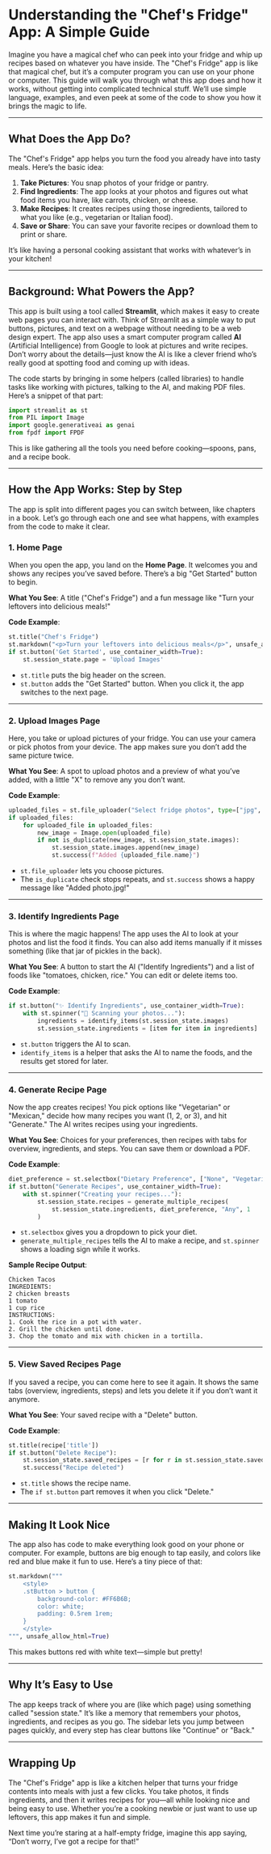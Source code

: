 # Understanding the "Chef's Fridge" App: A Simple Guide

Imagine you have a magical chef who can peek into your fridge and whip up recipes based on whatever you have inside. The "Chef's Fridge" app is like that magical chef, but it’s a computer program you can use on your phone or computer. This guide will walk you through what this app does and how it works, without getting into complicated technical stuff. We’ll use simple language, examples, and even peek at some of the code to show you how it brings the magic to life.

---

## What Does the App Do?

The "Chef's Fridge" app helps you turn the food you already have into tasty meals. Here’s the basic idea:

1. **Take Pictures**: You snap photos of your fridge or pantry.
2. **Find Ingredients**: The app looks at your photos and figures out what food items you have, like carrots, chicken, or cheese.
3. **Make Recipes**: It creates recipes using those ingredients, tailored to what you like (e.g., vegetarian or Italian food).
4. **Save or Share**: You can save your favorite recipes or download them to print or share.

It’s like having a personal cooking assistant that works with whatever’s in your kitchen!

---

## Background: What Powers the App?

This app is built using a tool called **Streamlit**, which makes it easy to create web pages you can interact with. Think of Streamlit as a simple way to put buttons, pictures, and text on a webpage without needing to be a web design expert. The app also uses a smart computer program called **AI** (Artificial Intelligence) from Google to look at pictures and write recipes. Don’t worry about the details—just know the AI is like a clever friend who’s really good at spotting food and coming up with ideas.

The code starts by bringing in some helpers (called libraries) to handle tasks like working with pictures, talking to the AI, and making PDF files. Here’s a snippet of that part:

```python
import streamlit as st
from PIL import Image
import google.generativeai as genai
from fpdf import FPDF
```

This is like gathering all the tools you need before cooking—spoons, pans, and a recipe book.

---

## How the App Works: Step by Step

The app is split into different pages you can switch between, like chapters in a book. Let’s go through each one and see what happens, with examples from the code to make it clear.

### 1. Home Page
When you open the app, you land on the **Home Page**. It welcomes you and shows any recipes you’ve saved before. There’s a big "Get Started" button to begin.

**What You See**: A title ("Chef's Fridge") and a fun message like "Turn your leftovers into delicious meals!"

**Code Example**:
```python
st.title("Chef's Fridge")
st.markdown("<p>Turn your leftovers into delicious meals</p>", unsafe_allow_html=True)
if st.button('Get Started', use_container_width=True):
    st.session_state.page = 'Upload Images'
```
- `st.title` puts the big header on the screen.
- `st.button` adds the "Get Started" button. When you click it, the app switches to the next page.

---

### 2. Upload Images Page
Here, you take or upload pictures of your fridge. You can use your camera or pick photos from your device. The app makes sure you don’t add the same picture twice.

**What You See**: A spot to upload photos and a preview of what you’ve added, with a little "X" to remove any you don’t want.

**Code Example**:
```python
uploaded_files = st.file_uploader("Select fridge photos", type=["jpg", "jpeg", "png"], accept_multiple_files=True)
if uploaded_files:
    for uploaded_file in uploaded_files:
        new_image = Image.open(uploaded_file)
        if not is_duplicate(new_image, st.session_state.images):
            st.session_state.images.append(new_image)
            st.success(f"Added {uploaded_file.name}")
```
- `st.file_uploader` lets you choose pictures.
- The `is_duplicate` check stops repeats, and `st.success` shows a happy message like "Added photo.jpg!"

---

### 3. Identify Ingredients Page
This is where the magic happens! The app uses the AI to look at your photos and list the food it finds. You can also add items manually if it misses something (like that jar of pickles in the back).

**What You See**: A button to start the AI ("Identify Ingredients") and a list of foods like "tomatoes, chicken, rice." You can edit or delete items too.

**Code Example**:
```python
if st.button("✨ Identify Ingredients", use_container_width=True):
    with st.spinner("🧠 Scanning your photos..."):
        ingredients = identify_items(st.session_state.images)
        st.session_state.ingredients = [item for item in ingredients]
```
- `st.button` triggers the AI to scan.
- `identify_items` is a helper that asks the AI to name the foods, and the results get stored for later.

---

### 4. Generate Recipe Page
Now the app creates recipes! You pick options like "Vegetarian" or "Mexican," decide how many recipes you want (1, 2, or 3), and hit "Generate." The AI writes recipes using your ingredients.

**What You See**: Choices for your preferences, then recipes with tabs for overview, ingredients, and steps. You can save them or download a PDF.

**Code Example**:
```python
diet_preference = st.selectbox("Dietary Preference", ["None", "Vegetarian", "Vegan"])
if st.button("Generate Recipes", use_container_width=True):
    with st.spinner("Creating your recipes..."):
        st.session_state.recipes = generate_multiple_recipes(
            st.session_state.ingredients, diet_preference, "Any", 1
        )
```
- `st.selectbox` gives you a dropdown to pick your diet.
- `generate_multiple_recipes` tells the AI to make a recipe, and `st.spinner` shows a loading sign while it works.

**Sample Recipe Output**:
```
Chicken Tacos
INGREDIENTS:
2 chicken breasts
1 tomato
1 cup rice
INSTRUCTIONS:
1. Cook the rice in a pot with water.
2. Grill the chicken until done.
3. Chop the tomato and mix with chicken in a tortilla.
```

---

### 5. View Saved Recipes Page
If you saved a recipe, you can come here to see it again. It shows the same tabs (overview, ingredients, steps) and lets you delete it if you don’t want it anymore.

**What You See**: Your saved recipe with a "Delete" button.

**Code Example**:
```python
st.title(recipe['title'])
if st.button("Delete Recipe"):
    st.session_state.saved_recipes = [r for r in st.session_state.saved_recipes if r['id'] != recipe['id']]
    st.success("Recipe deleted")
```
- `st.title` shows the recipe name.
- The `if st.button` part removes it when you click "Delete."

---

## Making It Look Nice

The app also has code to make everything look good on your phone or computer. For example, buttons are big enough to tap easily, and colors like red and blue make it fun to use. Here’s a tiny piece of that:

```python
st.markdown("""
    <style>
    .stButton > button {
        background-color: #FF6B6B;
        color: white;
        padding: 0.5rem 1rem;
    }
    </style>
""", unsafe_allow_html=True)
```
This makes buttons red with white text—simple but pretty!

---

## Why It’s Easy to Use

The app keeps track of where you are (like which page) using something called "session state." It’s like a memory that remembers your photos, ingredients, and recipes as you go. The sidebar lets you jump between pages quickly, and every step has clear buttons like "Continue" or "Back."

---

## Wrapping Up

The "Chef's Fridge" app is like a kitchen helper that turns your fridge contents into meals with just a few clicks. You take photos, it finds ingredients, and then it writes recipes for you—all while looking nice and being easy to use. Whether you’re a cooking newbie or just want to use up leftovers, this app makes it fun and simple.

Next time you’re staring at a half-empty fridge, imagine this app saying, “Don’t worry, I’ve got a recipe for that!”
